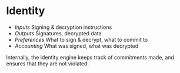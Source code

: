 # Identity

- *Inputs*
    Signing & decryption instructions
- *Outputs*
    Signatures, decrypted data
- *Preferences*
    What to sign & decrypt, what to commit to
- *Accounting*
    What was signed, what was decrypted

Internally, the identity engine keeps track of commitments made, and ensures that they are not violated.